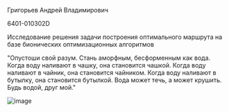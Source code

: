 Григорьев Андрей Владимирович

6401-010302D

Исследование решения задачи построения оптимального маршрута на базе бионических оптимизационных алгоритмов

"Опустоши свой разум. Стань аморфным, бесформенным как вода. Когда воду наливают в чашку, она становится чашкой. Когда воду наливают в чайник, она становится чайником. Когда воду наливают в бутылку, она становится бутылкой. Вода может течь, а может крушить. Будь водой, друг мой."

![image](https://github.com/user-attachments/assets/7dc80881-2361-4a5a-9473-d7d270bfb345)
